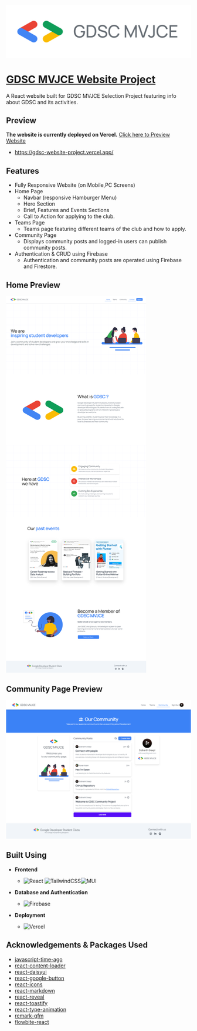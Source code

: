 
![Logo](https://raw.githubusercontent.com/sid-js/gdsc-website-project/e4e15471b644c932e6fe7e42ccad7cfd47947c1f/public/gdsc-mvj-logo.svg)


# [GDSC MVJCE Website Project]("https://gdsc-website-project.vercel.app/")

A React website built for GDSC MVJCE Selection Project featuring info about GDSC and its activities.


## Preview

**The website is currently deployed on Vercel.**
[Click here to Preview Website]("https://gdsc-website-project.vercel.app/")
- https://gdsc-website-project.vercel.app/


## Features
- Fully Responsive Website (on Mobile,PC Screens)
- Home Page
   - Navbar (responsive Hamburger Menu)
   - Hero Section
   - Brief, Features and Events Sections
   - Call to Action for applying to the club.
- Teams Page
    - Teams page featuring different teams of the club and how to apply.
- Community Page
    - Displays community posts and logged-in users can publish community posts.
- Authentication & CRUD using Firebase
    - Authentication and community posts are operated using Firebase and Firestore.


## Home Preview
![Website Preview](https://raw.githubusercontent.com/sid-js/gdsc-website-project/main/public/website-home-full.png)


## Community Page Preview
![Website Preview](https://raw.githubusercontent.com/sid-js/gdsc-website-project/main/public/community-full.png)

## Built Using
- **Frontend**

    - ![React](https://img.shields.io/badge/react-%2320232a.svg?style=for-the-badge&logo=react&logoColor=%2361DAFB) ![TailwindCSS](https://img.shields.io/badge/tailwindcss-%2338B2AC.svg?style=for-the-badge&logo=tailwind-css&logoColor=white)![MUI](https://img.shields.io/badge/MUI-%230081CB.svg?style=for-the-badge&logo=mui&logoColor=white)

- **Database and Authentication**
    - ![Firebase](https://img.shields.io/badge/firebase-%23039BE5.svg?style=for-the-badge&logo=firebase)

- **Deployment**
    - ![Vercel](https://img.shields.io/badge/vercel-%23000000.svg?style=for-the-badge&logo=vercel&logoColor=white)
## Acknowledgements & Packages Used
- [javascript-time-ago](https://www.npmjs.com/package/javascript-time-ago)
- [react-content-loader](https://www.npmjs.com/package/react-content-loader)
- [react-daisyui](https://www.npmjs.com/package/react-daisyui)
- [react-google-button](https://www.npmjs.com/package/react-google-button)
- [react-icons](https://www.npmjs.com/package/react-icons)
- [react-markdown](https://www.npmjs.com/package/react-markdown)
- [react-reveal](https://www.npmjs.com/package/react-reveal)
- [react-toastify](https://www.npmjs.com/package/react-toastify)
- [react-type-animation](https://www.npmjs.com/package/react-type-animation)
- [remark-gfm](https://www.npmjs.com/package/remark-gfm)
- [flowbite-react](https://www.npmjs.com/package/flowbite-react)

